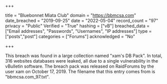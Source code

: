 +++

title = "Bluebonnet Miata Club"
domain = "https://bbmcsa.com"
date_breached = "2019-09-25"
date = "2022-05-04"
record_count = "97"
privacy = "Public"
Verified = "True"
hashing = ["vB"]
breached_data = ["Email addresses", "Passwords", "Usernames", "IP addresses"]
type = ["posts","post"]
categories = ["Forums"]
acknowledged = "No"


+++


This breach was found in a large collection named "xam's DB Pack". In total, 316 websites databases were leaked, all due to a single vulnerability in the vBulletin software. The breach pack was released on RaidForums by the user xam on October 17, 2019. The filename that this entry comes from is "bbmcsa.com_97.txt".

